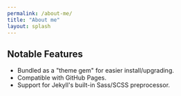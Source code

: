 ```yaml
---
permalink: /about-me/
title: "About me"
layout: splash
---
```




## Notable Features

- Bundled as a "theme gem" for easier install/upgrading.
- Compatible with GitHub Pages.
- Support for Jekyll's built-in Sass/SCSS preprocessor.
